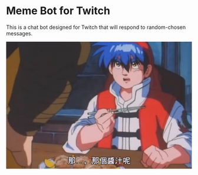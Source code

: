 # Meme Bot for Twitch
This is a chat bot designed for Twitch that will respond to random-chosen messages.

![cmb-image](assets/cookingmaster.jpg)